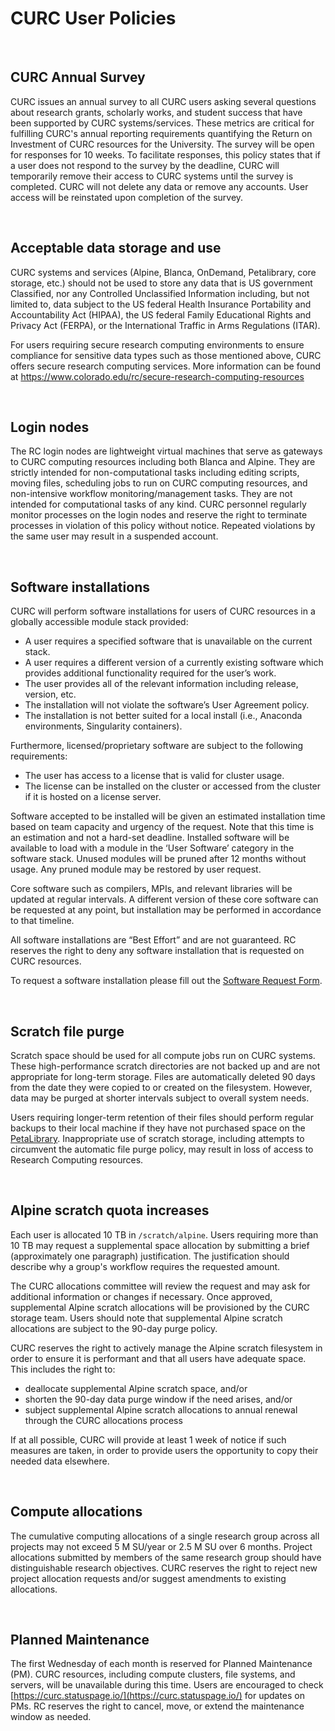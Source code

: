 # CURC User Policies
<br>

## CURC Annual Survey

CURC issues an annual survey to all CURC users asking several questions about research grants, scholarly works, and student success that have been supported by CURC systems/services. These metrics are critical for fulfilling CURC's annual reporting requirements quantifying the Return on Investment of CURC resources for the University.  The survey will be open for responses for 10 weeks. To facilitate responses, this policy states that if a user does not respond to the survey by the deadline, CURC will temporarily remove their access to CURC systems until the survey is completed. CURC will not delete any data or remove any accounts. User access will be reinstated upon completion of the survey.

<br>

## Acceptable data storage and use

CURC systems and services (Alpine, Blanca, OnDemand, Petalibrary, core storage, etc.) should not be used to store any data that is US government Classified, nor any Controlled Unclassified Information including, but not limited to, data subject to the US federal Health Insurance Portability and Accountability Act (HIPAA), the US federal Family Educational Rights and Privacy Act (FERPA), or the International Traffic in Arms Regulations (ITAR).
 
For users requiring secure research computing environments to ensure compliance for sensitive data types such as those mentioned above, CURC offers secure research computing services. More information can be found at https://www.colorado.edu/rc/secure-research-computing-resources

<br>

## Login nodes

The RC login nodes are lightweight virtual machines that serve as gateways to CURC computing resources including both Blanca 
and Alpine. They are strictly intended for non-computational tasks including editing scripts, moving files, scheduling jobs to run 
on CURC computing resources, and non-intensive workflow monitoring/management tasks. They are not intended for computational tasks 
of any kind. CURC personnel regularly monitor processes on the login nodes and reserve the right to terminate processes in 
violation of this policy without notice. Repeated violations by the same user may result in a suspended account.

<br>

## Software installations

CURC will perform software installations for users of CURC resources in a globally accessible module stack provided:

- A user requires a specified software that is unavailable on the current stack.
- A user requires a different version of a currently existing software which provides additional functionality required for the 
user’s work.
- The user provides all of the relevant information including release, version, etc.
- The installation will not violate the software’s User Agreement policy.
- The installation is not better suited for a local install (i.e., Anaconda environments, Singularity containers).

Furthermore, licensed/proprietary software are subject to the following requirements:

- The user has access to a license that is valid for cluster usage.
- The license can be installed on the cluster or accessed from the cluster if it is hosted on a license server.

Software accepted to be installed will be given an estimated installation time based on team capacity and urgency of the request. 
Note that this time is an estimation and not a hard-set deadline. Installed software will be available to load with a module in 
the ‘User Software’ category in the software stack. Unused modules will be pruned after 12 months without usage. Any pruned module 
may be restored by user request.

Core software such as compilers, MPIs, and relevant libraries will be updated at regular intervals. A different version of these 
core software can be requested at any point, but installation may be performed in accordance to that timeline.

All software installations are “Best Effort” and are not guaranteed. RC reserves the right to deny any software installation that 
is requested on CURC resources.

To request a software installation please fill out the [Software Request 
Form](https://www.colorado.edu/rc/userservices/software-request).

<br>

## Scratch file purge

Scratch space should be used for all compute jobs run on CURC systems. These high-performance scratch directories are not backed 
up and are not appropriate for long-term storage. Files are automatically deleted 90 days from the date they were copied to or 
created on the filesystem. However, data may be purged at shorter intervals subject to overall system needs. 

Users requiring longer-term retention of their files should perform regular backups to their local machine if they have not 
purchased space on the [PetaLibrary](https://curc.readthedocs.io/en/latest/storage/petalibrary/index.html). Inappropriate use of 
scratch storage, including attempts to circumvent the automatic file purge policy, may result in loss of access to Research 
Computing resources.

<br>

## Alpine scratch quota increases

Each user is allocated 10 TB in `/scratch/alpine`. Users requiring more than 10 TB may request a supplemental space allocation by 
submitting a brief (approximately one paragraph) justification. The justification should describe why a group's workflow requires 
the requested amount.

The CURC allocations committee will review the request and may ask for additional information or changes if necessary. Once 
approved, supplemental Alpine scratch allocations will be provisioned by the CURC storage team. Users should note that 
supplemental Alpine scratch allocations are subject to the 90-day purge policy.  

CURC reserves the right to actively manage the Alpine scratch filesystem in order to ensure it is performant and that all users 
have adequate space. This includes the right to:
- deallocate supplemental Alpine scratch space, and/or 
- shorten the 90-day data purge window if the need arises, and/or
- subject supplemental Alpine scratch allocations to annual renewal through the CURC allocations process

If at all possible, CURC will provide at least 1 week of notice if such measures are taken, in order to provide users the 
opportunity to copy their needed data elsewhere. 



<br>

## Compute allocations

The cumulative computing allocations of a single research group across all projects may not exceed 5 M SU/year or 2.5 M SU over 6 
months. Project allocations submitted by members of the same research group should have distinguishable research objectives. CURC 
reserves the right to reject new project allocation requests and/or suggest amendments to existing allocations. 

<br>

## Planned Maintenance 
The first Wednesday of each month is reserved for Planned Maintenance (PM). CURC resources, including compute clusters, file systems, and servers, will be unavailable during this time. Users are encouraged to check 
[https://curc.statuspage.io/](https://curc.statuspage.io/) for updates on PMs. RC reserves the right to cancel, move, or extend 
the maintenance window as needed. 

<br>

